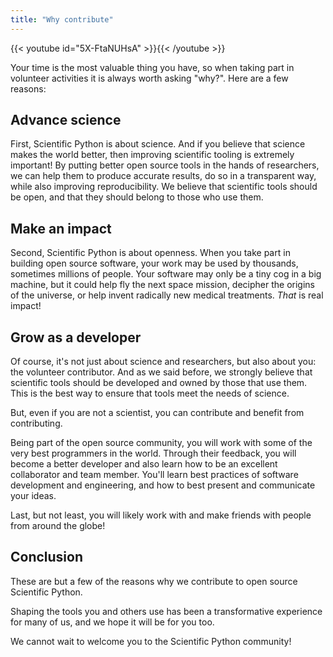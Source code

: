 ```yaml
---
title: "Why contribute"
---
```


{{< youtube id="5X-FtaNUHsA" >}}{{< /youtube >}}

<!--
Possible points to highlight, at least from the coding perspective:

- work with some of the best programmers in the world
- learn how to be a much better developer through peer review
- advance science by building better tools for more accurate, transparent results and improved reproducibility
- do impactful work, available to everyone and used by thousands if not millions of people
- discover the agency you have in shaping the tools you need, use, and own

https://bids-numpy.github.io/workshop_site_AIMS_2021/day_1/why_oss/
-->

<!--
-Hello everyone, I’m Juanita.
-Welcome to the Scientific Python videos! Today I will be sharing why contributing to open source Scientific Python is impactful, and how it can benefit you.
-->

Your time is the most valuable thing you have, so when taking part in volunteer activities it is always worth asking "why?".
Here are a few reasons:

## Advance science

First, Scientific Python is about science. And if you believe that science makes the world better, then improving scientific tooling is extremely important!
By putting better open source tools in the hands of researchers, we can help them to produce accurate results, do so in a transparent way, while also improving reproducibility.
We believe that scientific tools should be open, and that they should belong to those who use them.

## Make an impact

Second, Scientific Python is about openness.
When you take part in building open source software, your work may be used by thousands, sometimes millions of people.
Your software may only be a tiny cog in a big machine, but it could help fly the next space mission, decipher the origins of the universe, or help invent radically new medical treatments.
_That_ is real impact!

## Grow as a developer

Of course, it's not just about science and researchers, but also about you: the volunteer contributor.
And as we said before, we strongly believe that scientific tools should be developed and owned by those that use them.
This is the best way to ensure that tools meet the needs of science.

But, even if you are not a scientist, you can contribute and benefit from contributing.

Being part of the open source community, you will work with some of the very best programmers in the world.
Through their feedback, you will become a better developer and also learn how to be an excellent collaborator and team member.
You'll learn best practices of software development and engineering, and how to best present and communicate your ideas.

Last, but not least, you will likely work with and make friends with people from around the globe!

## Conclusion

These are but a few of the reasons why we contribute to open source Scientific Python.

Shaping the tools you and others use has been a transformative experience for many of us, and we hope it will be for you too.

We cannot wait to welcome you to the Scientific Python community!
